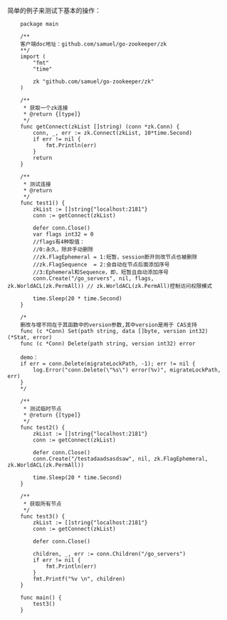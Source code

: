简单的例子来测试下基本的操作：

        package main
        
        /**
        客户端doc地址：github.com/samuel/go-zookeeper/zk
        **/
        import (
            "fmt"
            "time"
        
            zk "github.com/samuel/go-zookeeper/zk"
        )
        
        /**
         * 获取一个zk连接
         * @return {[type]}
         */
        func getConnect(zkList []string) (conn *zk.Conn) {
            conn, _, err := zk.Connect(zkList, 10*time.Second)
            if err != nil {
                fmt.Println(err)
            }
            return
        }
        
        /**
         * 测试连接
         * @return
         */
        func test1() {
            zkList := []string{"localhost:2181"}
            conn := getConnect(zkList)
        
            defer conn.Close()
            var flags int32 = 0
            //flags有4种取值：
            //0:永久，除非手动删除
            //zk.FlagEphemeral = 1:短暂，session断开则改节点也被删除
            //zk.FlagSequence  = 2:会自动在节点后面添加序号
            //3:Ephemeral和Sequence，即，短暂且自动添加序号
            conn.Create("/go_servers", nil, flags, zk.WorldACL(zk.PermAll)) // zk.WorldACL(zk.PermAll)控制访问权限模式
        
            time.Sleep(20 * time.Second)
        }
        
        /*
        删改与增不同在于其函数中的version参数,其中version是用于 CAS支持
        func (c *Conn) Set(path string, data []byte, version int32) (*Stat, error)
        func (c *Conn) Delete(path string, version int32) error
        
        demo：
        if err = conn.Delete(migrateLockPath, -1); err != nil {
            log.Error("conn.Delete(\"%s\") error(%v)", migrateLockPath, err)
        }
        */
        
        /**
         * 测试临时节点
         * @return {[type]}
         */
        func test2() {
            zkList := []string{"localhost:2181"}
            conn := getConnect(zkList)
        
            defer conn.Close()
            conn.Create("/testadaadsasdsaw", nil, zk.FlagEphemeral, zk.WorldACL(zk.PermAll))
        
            time.Sleep(20 * time.Second)
        }
        
        /**
         * 获取所有节点
         */
        func test3() {
            zkList := []string{"localhost:2181"}
            conn := getConnect(zkList)
        
            defer conn.Close()
        
            children, _, err := conn.Children("/go_servers")
            if err != nil {
                fmt.Println(err)
            }
            fmt.Printf("%v \n", children)
        }
        
        func main() {
            test3()
        }